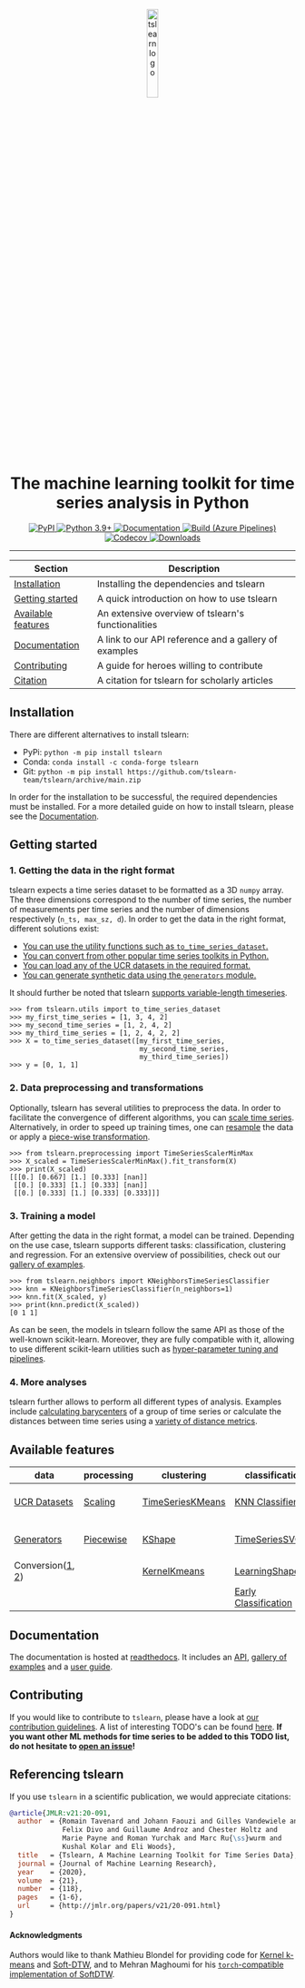 <!-- Our logo and description -->
<div align="center">
  <p><a href="https://tslearn.readthedocs.io"><image src="https://raw.githubusercontent.com/tslearn-team/tslearn/main/docs/_static/tslearn_logo.jpg?cache-control=no-cache" width="20%" alt="tslearn logo"/></a></p>
  <h1>The machine learning toolkit for time series analysis in Python</h1>
</div>

<!-- The badges -->
<p align="center">
    <a href="https://badge.fury.io/py/tslearn">
        <img alt="PyPI" src="https://badge.fury.io/py/tslearn.svg?cache-control=no-cache">
    </a>
    <a href="https://www.python.org/downloads/releases">
        <img alt="Python 3.9+" src="https://img.shields.io/badge/python-3.9+-blue.svg">
    </a>
    <a href="http://tslearn.readthedocs.io/en/stable/?badge=stable">
        <img alt="Documentation" src="https://readthedocs.org/projects/tslearn/badge/?version=stable">
    </a>
    <a href="https://dev.azure.com/romaintavenard/tslearn/_build">
        <img alt="Build (Azure Pipelines)" src="https://dev.azure.com/romaintavenard/tslearn/_apis/build/status/tslearn-team.tslearn?branchName=main">
    </a>
    <a href="https://codecov.io/gh/tslearn-team/tslearn">
        <img alt="Codecov" src="https://codecov.io/gh/tslearn-team/tslearn/branch/main/graph/badge.svg">
    </a>
    <a href="https://pepy.tech/project/tslearn">
        <img alt="Downloads" src="https://pepy.tech/badge/tslearn">
    </a>
</p>

<!-- Draw horizontal rule -->
<hr>

<!-- Table of content -->

| Section | Description |
|-|-|
| [Installation](#installation) | Installing the dependencies and tslearn |
| [Getting started](#getting-started) | A quick introduction on how to use tslearn |
| [Available features](#available-features) | An extensive overview of tslearn's functionalities |
| [Documentation](#documentation) | A link to our API reference and a gallery of examples |
| [Contributing](#contributing) | A guide for heroes willing to contribute |
| [Citation](#referencing-tslearn) | A citation for tslearn for scholarly articles |

## Installation<a id="installation"></a>
There are different alternatives to install tslearn:
* PyPi: `python -m pip install tslearn`
* Conda: `conda install -c conda-forge tslearn`
* Git: `python -m pip install https://github.com/tslearn-team/tslearn/archive/main.zip`

In order for the installation to be successful, the required dependencies must be installed. For a more detailed guide on how to install tslearn, please see the [Documentation](https://tslearn.readthedocs.io/en/stable/?badge=stable#installation).

## Getting started<a id="getting-started"></a>

### 1. Getting the data in the right format
tslearn expects a time series dataset to be formatted as a 3D `numpy` array. The three dimensions correspond to the number of time series, the number of measurements per time series and the number of dimensions respectively (`n_ts, max_sz, d`). In order to get the data in the right format, different solutions exist:
* [You can use the utility functions such as `to_time_series_dataset`.](https://tslearn.readthedocs.io/en/stable/gen_modules/tslearn.utils.html#module-tslearn.utils)
* [You can convert from other popular time series toolkits in Python.](https://tslearn.readthedocs.io/en/stable/integration_other_software.html)
* [You can load any of the UCR datasets in the required format.](https://tslearn.readthedocs.io/en/stable/gen_modules/tslearn.datasets.html#module-tslearn.datasets)
* [You can generate synthetic data using the `generators` module.](https://tslearn.readthedocs.io/en/stable/gen_modules/tslearn.generators.html#module-tslearn.generators)

It should further be noted that tslearn [supports variable-length timeseries](https://tslearn.readthedocs.io/en/stable/variablelength.html).

```python3
>>> from tslearn.utils import to_time_series_dataset
>>> my_first_time_series = [1, 3, 4, 2]
>>> my_second_time_series = [1, 2, 4, 2]
>>> my_third_time_series = [1, 2, 4, 2, 2]
>>> X = to_time_series_dataset([my_first_time_series,
                                my_second_time_series,
                                my_third_time_series])
>>> y = [0, 1, 1]
```

### 2. Data preprocessing and transformations
Optionally, tslearn has several utilities to preprocess the data. In order to facilitate the convergence of different algorithms, you can [scale time series](https://tslearn.readthedocs.io/en/stable/gen_modules/tslearn.preprocessing.html#module-tslearn.preprocessing). Alternatively, in order to speed up training times, one can [resample](https://tslearn.readthedocs.io/en/stable/gen_modules/preprocessing/tslearn.preprocessing.TimeSeriesResampler.html#tslearn.preprocessing.TimeSeriesResampler) the data or apply a [piece-wise transformation](https://tslearn.readthedocs.io/en/stable/gen_modules/tslearn.piecewise.html#module-tslearn.piecewise).

```python3
>>> from tslearn.preprocessing import TimeSeriesScalerMinMax
>>> X_scaled = TimeSeriesScalerMinMax().fit_transform(X)
>>> print(X_scaled)
[[[0.] [0.667] [1.] [0.333] [nan]]
 [[0.] [0.333] [1.] [0.333] [nan]]
 [[0.] [0.333] [1.] [0.333] [0.333]]]
```

### 3. Training a model

After getting the data in the right format, a model can be trained. Depending on the use case, tslearn supports different tasks: classification, clustering and regression. For an extensive overview of possibilities, check out our [gallery of examples](https://tslearn.readthedocs.io/en/stable/auto_examples/index.html).

```python3
>>> from tslearn.neighbors import KNeighborsTimeSeriesClassifier
>>> knn = KNeighborsTimeSeriesClassifier(n_neighbors=1)
>>> knn.fit(X_scaled, y)
>>> print(knn.predict(X_scaled))
[0 1 1]
```

As can be seen, the models in tslearn follow the same API as those of the well-known scikit-learn. Moreover, they are fully compatible with it, allowing to use different scikit-learn utilities such as [hyper-parameter tuning and pipelines](https://tslearn.readthedocs.io/en/stable/auto_examples/neighbors/plot_knnts_sklearn.html).

### 4. More analyses

tslearn further allows to perform all different types of analysis. Examples include [calculating barycenters](https://tslearn.readthedocs.io/en/stable/gen_modules/tslearn.barycenters.html#module-tslearn.barycenters) of a group of time series or calculate the distances between time series using a [variety of distance metrics](https://tslearn.readthedocs.io/en/stable/gen_modules/tslearn.metrics.html#module-tslearn.metrics).

## Available features<a id="available-features"></a>

| data                                                                                                                                                                                         | processing                                                                                                              | clustering                                                                                                                                                       | classification                                                                                                                                                                          | regression                                                                                                                                                                           | metrics                                                                                                                              |
|----------------------------------------------------------------------------------------------------------------------------------------------------------------------------------------------|-------------------------------------------------------------------------------------------------------------------------|------------------------------------------------------------------------------------------------------------------------------------------------------------------|-----------------------------------------------------------------------------------------------------------------------------------------------------------------------------------------|--------------------------------------------------------------------------------------------------------------------------------------------------------------------------------------|--------------------------------------------------------------------------------------------------------------------------------------|
| [UCR Datasets](https://tslearn.readthedocs.io/en/stable/gen_modules/tslearn.datasets.html#module-tslearn.datasets)                                                                           | [Scaling](https://tslearn.readthedocs.io/en/stable/gen_modules/tslearn.preprocessing.html#module-tslearn.preprocessing) | [TimeSeriesKMeans](https://tslearn.readthedocs.io/en/stable/gen_modules/clustering/tslearn.clustering.TimeSeriesKMeans.html#tslearn.clustering.TimeSeriesKMeans) | [KNN Classifier](https://tslearn.readthedocs.io/en/stable/gen_modules/neighbors/tslearn.neighbors.KNeighborsTimeSeriesClassifier.html#tslearn.neighbors.KNeighborsTimeSeriesClassifier) | [KNN Regressor](https://tslearn.readthedocs.io/en/stable/gen_modules/neighbors/tslearn.neighbors.KNeighborsTimeSeriesRegressor.html#tslearn.neighbors.KNeighborsTimeSeriesRegressor) | [Dynamic Time Warping](https://tslearn.readthedocs.io/en/stable/gen_modules/metrics/tslearn.metrics.dtw.html#tslearn.metrics.dtw)    |
| [Generators](https://tslearn.readthedocs.io/en/stable/gen_modules/tslearn.generators.html#module-tslearn.generators)                                                                         | [Piecewise](https://tslearn.readthedocs.io/en/stable/gen_modules/tslearn.piecewise.html#module-tslearn.piecewise)       | [KShape](https://tslearn.readthedocs.io/en/stable/gen_modules/clustering/tslearn.clustering.KShape.html#tslearn.clustering.KShape)                               | [TimeSeriesSVC](https://tslearn.readthedocs.io/en/stable/gen_modules/svm/tslearn.svm.TimeSeriesSVC.html#tslearn.svm.TimeSeriesSVC)                                                      | [TimeSeriesSVR](https://tslearn.readthedocs.io/en/stable/gen_modules/svm/tslearn.svm.TimeSeriesSVR.html#tslearn.svm.TimeSeriesSVR)                                                   | [Global Alignment Kernel](https://tslearn.readthedocs.io/en/stable/gen_modules/metrics/tslearn.metrics.gak.html#tslearn.metrics.gak) |
| Conversion([1](https://tslearn.readthedocs.io/en/stable/gen_modules/tslearn.utils.html#module-tslearn.utils), [2](https://tslearn.readthedocs.io/en/stable/integration_other_software.html)) |                                                                                                                         | [KernelKmeans](https://tslearn.readthedocs.io/en/stable/gen_modules/clustering/tslearn.clustering.KernelKMeans.html#tslearn.clustering.KernelKMeans)             | [LearningShapelets](https://tslearn.readthedocs.io/en/stable/gen_modules/shapelets/tslearn.shapelets.LearningShapelets.html)                                    | [MLP](https://tslearn.readthedocs.io/en/stable/gen_modules/tslearn.neural_network.html#module-tslearn.neural_network)                                                                | [Barycenters](https://tslearn.readthedocs.io/en/stable/gen_modules/tslearn.barycenters.html#module-tslearn.barycenters)              |
|                                                                                                                                                                                              |                                                                                                                         |                                                                                                                                                                  | [Early Classification](https://tslearn.readthedocs.io/en/stable/gen_modules/tslearn.early_classification.html#module-tslearn.early_classification)                                      |                                                                                                                                                                                      | [Matrix Profile](https://tslearn.readthedocs.io/en/stable/gen_modules/tslearn.matrix_profile.html#module-tslearn.matrix_profile)     |


## Documentation<a id="documentation"></a>

The documentation is hosted at [readthedocs](http://tslearn.readthedocs.io/en/stable/index.html). It includes an [API](https://tslearn.readthedocs.io/en/stable/reference.html), [gallery of examples](https://tslearn.readthedocs.io/en/stable/auto_examples/index.html) and a [user guide](https://tslearn.readthedocs.io/en/stable/user_guide/userguide.html).

## Contributing<a id="contributing"></a>

If you would like to contribute to `tslearn`, please have a look at [our contribution guidelines](https://github.com/tslearn-team/tslearn/blob/main/CONTRIBUTING.md). A list of interesting TODO's can be found [here](https://github.com/tslearn-team/tslearn/issues?utf8=✓&q=is%3Aissue%20is%3Aopen%20label%3A%22new%20feature%22%20). **If you want other ML methods for time series to be added to this TODO list, do not hesitate to [open an issue](https://github.com/tslearn-team/tslearn/issues/new/choose)!**

## Referencing tslearn<a id="referencing-tslearn"></a>

If you use `tslearn` in a scientific publication, we would appreciate citations:

```bibtex
@article{JMLR:v21:20-091,
  author  = {Romain Tavenard and Johann Faouzi and Gilles Vandewiele and 
             Felix Divo and Guillaume Androz and Chester Holtz and 
             Marie Payne and Roman Yurchak and Marc Ru{\ss}wurm and 
             Kushal Kolar and Eli Woods},
  title   = {Tslearn, A Machine Learning Toolkit for Time Series Data},
  journal = {Journal of Machine Learning Research},
  year    = {2020},
  volume  = {21},
  number  = {118},
  pages   = {1-6},
  url     = {http://jmlr.org/papers/v21/20-091.html}
}
```

#### Acknowledgments
Authors would like to thank Mathieu Blondel for providing code for [Kernel k-means](https://gist.github.com/mblondel/6230787) and [Soft-DTW](https://github.com/mblondel/soft-dtw), and to Mehran Maghoumi for his [`torch`-compatible implementation of SoftDTW](https://github.com/Maghoumi/pytorch-softdtw-cuda).
